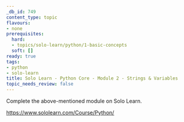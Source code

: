 ```yaml
---
_db_id: 749
content_type: topic
flavours:
- none
prerequisites:
  hard:
  - topics/solo-learn/python/1-basic-concepts
  soft: []
ready: true
tags:
- python
- solo-learn
title: Solo Learn - Python Core - Module 2 - Strings & Variables
topic_needs_review: false
---
```


Complete the above-mentioned module on Solo Learn.

https://www.sololearn.com/Course/Python/